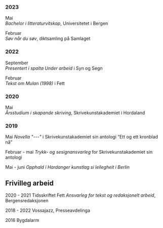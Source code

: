 ### 2023
  
Mai  
_Bachelor i litteraturvitskap_, Universitetet i Bergen  
  
Februar  
_Søv når du søv_, diktsamling på Samlaget  
  
  
### 2022
   
September   
_Presentert i spalta Under arbeid_ i Syn og Segn  
   
Februar   
_Tekst om Mulan (1998)_ i Fett  
  
  
### 2020  
  
Mai  
_Årsstudium i skapande skriving_, Skrivekunstakademiet i Hordaland  


### 2019

Mai
_Novella "---"_ i Skrivekunstakademiet sin antologi “Ett og ett kronblad nå”

Februar - mai
_Trykk- og sesignansvarleg_ for Skrivekunstakademiet sin antologi

Mai - juni
_Opphald i Hardanger kunstlag si leilegheit i Berlin_

## Frivilleg arbeid

2020 - 2021
Tidsskriftet Fett
_Ansvarleg for tekst og redaksjonelt arbeid_, Bergensredaksjonen  

2018 - 2022
Vossajazz, Presseavdelinga

2016
Bygdalarm
